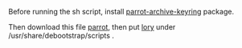 Before running the sh script, install [parrot-archive-keyring](https://deb.parrot.sh/parrot/pool/main/p/parrot-archive-keyring/) package.

Then download this file [parrot](https://github.com/EXALAB/Anlinux-Resources/tree/master/Scripts/Bootstrap/Parrot/lory), then put [lory](https://github.com/EXALAB/Anlinux-Resources/tree/master/Scripts/Bootstrap/Parrot/lory) under /usr/share/debootstrap/scripts .
 

